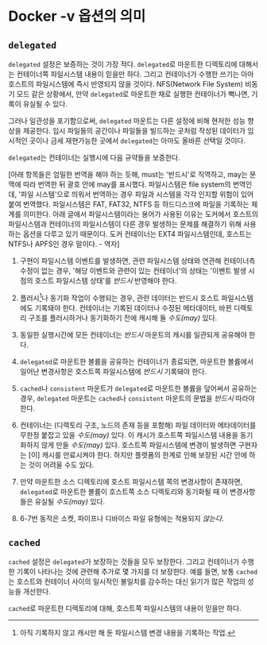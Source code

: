 # Docker -v 옵션의 의미

## `delegated`

`delegated` 설정은 보증하는 것이 가장 적다. `delegated`로 마운트한 디렉토리에 대해서는 컨테이너쪽 파일시스템 내용이 믿을만 하다. 그리고 컨테이너가 수행한 쓰기는 아마 호스트의 파일시스템에 즉시 반영되지 않을 것이다. NFS(Network File System) 비동기 모드 같은 상황에서, 만약 `delegated`로 마운트한 채로 실행한 컨테이너가 뻑나면, 기록이 유실될 수 있다.

그러나 일관성을 포기함으로써, `delegated` 마운트는 다른 설정에 비해 현저한 성능 향상을 제공한다. 임시 파일들의 공간이나 파일들을 빌드하는 곳처럼 작성된 데이터가 임시적인 곳이나 금세 재현가능한 곳에서 `delegated`는 아마도 올바른 선택일 것이다.

`delegated`는 컨테이너는 실행시에 다음 규약들을 보증한다. 

[아래 항목들은 엄밀한 번역을 해야 하는 듯해, must는 '반드시'로 직역하고, may는 문맥에 따라 번역한 뒤 괄호 안에 may를 표시했다. 파일시스템은 file system의 번역인데, '파일 시스템'으로 띄워서 번역하는 경우 파일과 시스템을 각각 인지할 위험이 있어 붙여 번역했다. 파일시스템은 FAT, FAT32, NTFS 등 하드디스크에 파일을 기록하는 체계를 의미한다. 아래 글에서 파일시스템이라는 용어가 사용된 이유는 도커에서 호스트의 파일시스템과 컨테이너의 파일시스템이 다른 경우 발생하는 문제를 해결하기 위해 사용하는 옵션을 다루고 있기 때문이다. 도커 컨테이너는 EXT4 파일시스템인데, 호스트는 NTFS나 APFS인 경우 말이다. - 역자]

1. 구현이 파일시스템 이벤트를 발생하면, 관련 파일시스템 상태와 연관해 컨테이너측 수정이 없는 경우, '해당 이벤트와 관련이 있는 컨테이너'의 상태는 '이벤트 발생 시점의 호스트 파일시스템 상태'를 *반드시* 반영해야 한다.

2. 플러시[^flush]나 동기화 작업이 수행되는 경우, 관련 데이터는 반드시 호스트 파일시스템에도 기록돼야 한다. 컨테이너는 기록된 데이터나 수정된 메타데이터, 바뀐 디렉토리 구조를 플러시하거나 동기화하기 전에 캐시해 둘 *수도(may)* 있다.

[^flush]: 아직 기록하지 않고 캐시만 해 둔 파일시스템 변경 내용을 기록하는 작업.

3. 동일한 실행시간에 모든 컨테이너는 *반드시* 마운트의 캐시를 일관되게 공유해야 한다.

4. `delegated`로 마운트한 볼륨을 공유하는 컨테이너가 종료되면, 마운트한 볼륨에서 일어난 변경사항은 호스트쪽 파일시스템에 *반드시* 기록돼야 한다.

5. `cached`나 `consistent` 마운트가 `delegated`로 마운트한 볼륨을 덮어써서 공유하는 경우, `delegated` 마운트는 `cached`나 `consistent` 마운트의 문법을 *반드시* 따라야 한다.

6. 컨테이너는 (디렉토리 구조, 노드의 존재 등을 포함해) 파일 데이터와 메타데이터를 무한정 붙잡고 있을 *수도(may)* 있다. 이 캐시가 호스트쪽 파일시스템 내용을 동기화하지 않게 만들 *수도(may)* 있다. 호스트쪽 파일시스템에 변경이 발생하면 구현자는 [이] 캐시를 만료시켜야 한다. 하지만 플랫폼의 한계로 인해 보장된 시간 안에 하는 것이 어려울 수도 있다.

7. 만약 마운트한 소스 디렉토리에 호스트 파일시스템 쪽의 변경사항이 존재하면, `delegated`로 마운트한 볼륨이 호스트쪽 소스 디렉토리와 동기화될 때 이 변경사항들은 유실될 *수도(may)* 있다.

8. 6-7번 동작은 소켓, 파이프나 디바이스 파일 유형에는 적용되지 *않는다*.


## `cached`

`cached` 설정은 `delegated`가 보장하는 것들을 모두 보장한다. 그리고 컨테이너가 수행한 기록이 나타나는 것에 관련해 추가로 몇 가지를 더 보장한다. 예를 들면, 보통 `cached`는 호스트와 컨테이너 사이의 일시적인 불일치를 감수하는 대신 읽기가 많은 작업의 성능을 개선한다.

`cached`로 마운트한 디렉토리에 대해, 호스트쪽 파일시스템의 내용이 믿을만 하다. 
